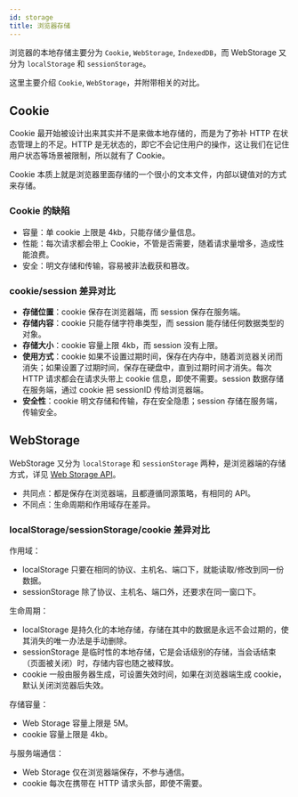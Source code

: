 ```yaml
---
id: storage
title: 浏览器存储
---
```


浏览器的本地存储主要分为 `Cookie`, `WebStorage`, `IndexedDB`，而 WebStorage 又分为 `localStorage` 和 `sessionStorage`。

这里主要介绍 `Cookie`, `WebStorage`，并附带相关的对比。

## Cookie

Cookie 最开始被设计出来其实并不是来做本地存储的，而是为了弥补 HTTP 在状态管理上的不足。HTTP 是无状态的，即它不会记住用户的操作，这让我们在记住用户状态等场景被限制，所以就有了 Cookie。

Cookie 本质上就是浏览器里面存储的一个很小的文本文件，内部以键值对的方式来存储。

### Cookie 的缺陷

- 容量：单 cookie 上限是 4kb，只能存储少量信息。
- 性能：每次请求都会带上 Cookie，不管是否需要，随着请求量增多，造成性能浪费。
- 安全：明文存储和传输，容易被非法截获和篡改。

### cookie/session 差异对比

- **存储位置**：cookie 保存在浏览器端，而 session 保存在服务端。
- **存储内容**：cookie 只能存储字符串类型，而 session 能存储任何数据类型的对象。
- **存储大小**：cookie 容量上限 4kb，而 session 没有上限。
- **使用方式**：cookie 如果不设置过期时间，保存在内存中，随着浏览器关闭而消失；如果设置了过期时间，保存在硬盘中，直到过期时间才消失。每次 HTTP 请求都会在请求头带上 cookie 信息，即使不需要。session 数据存储在服务端，通过 cookie 把 sessionID 传给浏览器端。
- **安全性**：cookie 明文存储和传输，存在安全隐患；session 存储在服务端，传输安全。

## WebStorage

WebStorage 又分为 `localStorage` 和 `sessionStorage` 两种，是浏览器端的存储方式，详见 [Web Storage API](https://developer.mozilla.org/zh-CN/docs/Web/API/Storage)。

- 共同点：都是保存在浏览器端，且都遵循同源策略，有相同的 API。
- 不同点：生命周期和作用域存在差异。

### localStorage/sessionStorage/cookie 差异对比

作用域：

- localStorage 只要在相同的协议、主机名、端口下，就能读取/修改到同一份数据。
- sessionStorage 除了协议、主机名、端口外，还要求在同一窗口下。

生命周期：

- localStorage 是持久化的本地存储，存储在其中的数据是永远不会过期的，使其消失的唯一办法是手动删除。
- sessionStorage 是临时性的本地存储，它是会话级别的存储，当会话结束（页面被关闭）时，存储内容也随之被释放。
- cookie 一般由服务器生成，可设置失效时间，如果在浏览器端生成 cookie，默认关闭浏览器后失效。

存储容量：

- Web Storage 容量上限是 5M。
- cookie 容量上限是 4kb。

与服务端通信：

- Web Storage 仅在浏览器端保存，不参与通信。
- cookie 每次在携带在 HTTP 请求头部，即使不需要。
